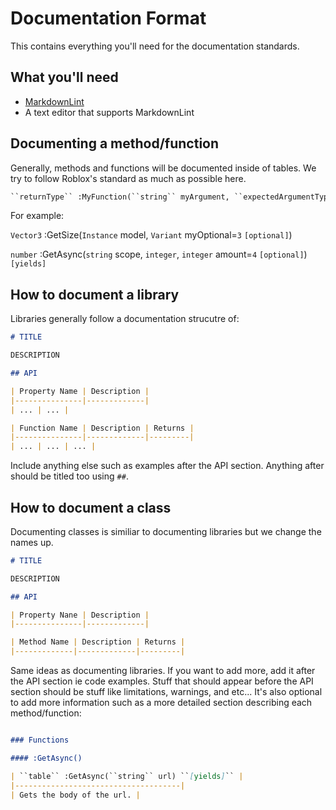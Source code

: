 # Documentation Format

This contains everything you'll need for the documentation standards.

## What you'll need

- [MarkdownLint](https://marketplace.visualstudio.com/items?itemName=DavidAnson.vscode-markdownlint)
- A text editor that supports MarkdownLint

## Documenting a method/function

Generally, methods and functions will be documented inside of tables. We try to follow Roblox's standard as much as possible here.

```md
``returnType`` :MyFunction(``string`` myArgument, ``expectedArgumentType``, ``Variant`` myOptionalVariant=``defaultValue`` ``[optional]``) ``[yields]``
```

For example:

``Vector3`` :GetSize(``Instance`` model, ``Variant`` myOptional=``3`` ``[optional]``)

``number`` :GetAsync(``string`` scope, ``integer``, ``integer`` amount=``4`` ``[optional]``) ``[yields]``

## How to document a library

Libraries generally follow a documentation strucutre of:

```md
# TITLE

DESCRIPTION

## API

| Property Name | Description |
|---------------|-------------|
| ... | ... |

| Function Name | Description | Returns |
|---------------|-------------|---------|
| ... | ... | ... |

```

Include anything else such as examples after the API section. Anything after should be titled too using ``##``.

## How to document a class

Documenting classes is similiar to documenting libraries but we change the names up.

```md
# TITLE

DESCRIPTION

## API

| Property Nane | Description |
|---------------|-------------|

| Method Name | Description | Returns |
|-------------|-------------|---------|

```

Same ideas as documenting libraries. If you want to add more, add it after the API section ie code examples. Stuff that should appear before the API section should be stuff like limitations, warnings, and etc...
It's also optional to add more information such as a more detailed section describing each method/function:

```md

### Functions

#### :GetAsync()

| ``table`` :GetAsync(``string`` url) ``[yields]`` |
|-------------------------------------|
| Gets the body of the url. |

```
